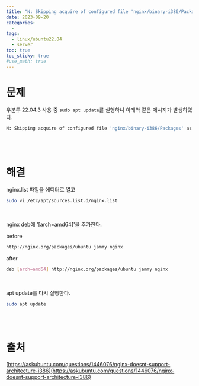 ```yaml
---
title: "N: Skipping acquire of configured file 'nginx/binary-i386/Packages' as repository 'http://nginx.org/packages/ubuntu jammy InRelease' doesn't support architecture 'i386'"
date: 2023-09-20
categories:
  - 
tags:
  - linux/ubuntu22.04
  - server
toc: true
toc_sticky: true
#use_math: true
---
```


# 문제

우분투 22.04.3 사용 중 `sudo apt update`를 실행하니 아래와 같은 메시지가 발생하였다.

```bash
N: Skipping acquire of configured file 'nginx/binary-i386/Packages' as repository 'http://nginx.org/packages/ubuntu jammy InRelease' doesn't support architecture 'i386'
```

<br>
<br>

# 해결

nginx.list 파일을 에디터로 열고
```bash
sudo vi /etc/apt/sources.list.d/nginx.list
```
<br>

nginx deb에 '[arch=amd64]'을 추가한다.

before
```bash
http://nginx.org/packages/ubuntu jammy nginx
```

after
```bash
deb [arch=amd64] http://nginx.org/packages/ubuntu jammy nginx
```
<br>

apt update를 다시 실행한다.
```bash
sudo apt update
```

<br>
<br>

# 출처
[https://askubuntu.com/questions/1446076/nginx-doesnt-support-architecture-i386](https://askubuntu.com/questions/1446076/nginx-doesnt-support-architecture-i386)